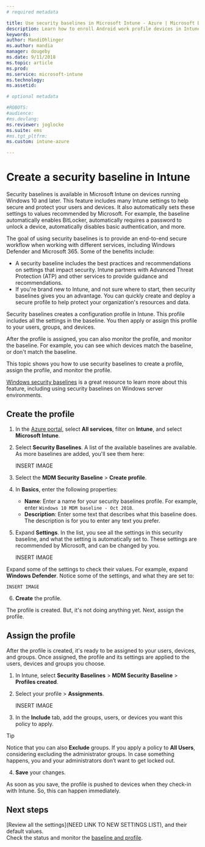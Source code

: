 ```yaml
---
# required metadata

title: Use security baselines in Microsoft Intune - Azure | Microsoft Docs
description: Learn how to enroll Android work profile devices in Intune.
keywords:
author: MandiOhlinger 
ms.author: mandia
manager: dougeby
ms.date: 9/11/2018
ms.topic: article
ms.prod:
ms.service: microsoft-intune
ms.technology:
ms.assetid: 

# optional metadata

#ROBOTS:
#audience:
#ms.devlang:
ms.reviewer: joglocke
ms.suite: ems
#ms.tgt_pltfrm:
ms.custom: intune-azure

---
```


# Create a security baseline in Intune

Security baselines is available in Microsoft Intune on devices running Windows 10 and later. This feature includes many Intune settings to help secure and protect your users and devices. It also automatically sets these settings to values recommended by Microsoft. For example, the baseline automatically enables BitLocker, automatically requires a password to unlock a device, automatically disables basic authentication, and more.

The goal of using security baselines is to provide an end-to-end secure workflow when working with different services, including Windows Defender and Microsoft 365. Some of the benefits include:

- A security baseline includes the best practices and recommendations on settings that impact security. Intune partners with Advanced Threat Protection (ATP) and other services to provide guidance and recommendations.
- If you're brand new to Intune, and not sure where to start, then security baselines gives you an advantage. You can quickly create and deploy a secure profile to help protect your organization's resources and data.

Security baselines creates a configuration profile in Intune. This profile includes all the settings in the baseline. You then apply or assign this profile to your users, groups, and devices.

After the profile is assigned, you can also monitor the profile, and monitor the baseline. For example, you can see which devices match the baseline, or don't match the baseline.

This topic shows you how to use security baselines to create a profile, assign the profile, and monitor the profile.

[Windows security baselines](https://docs.microsoft.com/windows/security/threat-protection/windows-security-baselines) is a great resource to learn more about this feature, including using security baselines on Windows server environments.

## Create the profile

1. In the [Azure portal](https://portal.azure.com/), select **All services**, filter on **Intune**, and select **Microsoft Intune**.
2. Select **Security Baselines**. A list of the available baselines are available. As more baselines are added, you'll see them here:

    INSERT IMAGE

3. Select the **MDM Security Baseline** > **Create profile**.
4. In **Basics**, enter the following properties:

    - **Name**: Enter a name for your security baselines profile. For example, enter `Windows 10 MDM baseline - Oct 2018`.
    - **Description**: Enter some text that describes what this baseline does. The description is for you to enter any text you prefer. 

5. Expand **Settings**. In the list, you see all the settings in this security baseline, and what the setting is automatically set to. These settings are recommended by Microsoft, and can be changed by you.

    INSERT IMAGE

  Expand some of the settings to check their values. For example, expand **Windows Defender**. Notice some of the settings, and what they are set to:

    INSERT IMAGE

6. **Create** the profile.

The profile is created. But, it's not doing anything yet. Next, assign the profile.

## Assign the profile

After the profile is created, it's ready to be assigned to your users, devices, and groups. Once assigned, the profile and its settings are applied to the users, devices and groups you choose.

1. In Intune, select **Security Baselines** > **MDM Security Baseline** > **Profiles created**.
2. Select your profile > **Assignments**.

    INSERT IMAGE

3. In the **Include** tab, add the groups, users, or devices you want this policy to apply.

  > [!TIP]
  > Notice that you can also **Exclude** groups. If you apply a policy to **All Users**, considering excluding the administrator groups. In case something happens, you and your administrators don’t want to get locked out.

4. **Save** your changes.

As soon as you save, the profile is pushed to devices when they check-in with Intune. So, this can happen immediately.

## Next steps
[Review all the settings](NEED LINK TO NEW SETTINGS LIST), and their default values.  
Check the status and monitor the [baseline and profile](security-baselines-monitor.md).
